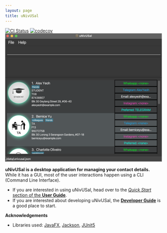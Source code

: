 ```yaml
---
layout: page
title: uNivUSal
---
```


[![CI Status](https://github.com/AY2223S1-CS2103T-T08-3/tp/workflows/Java%20CI/badge.svg)](https://github.com/AY2223S1-CS2103T-T08-3/tp/actions)
[![codecov](https://codecov.io/gh/AY2223S1-CS2103T-T08-3/tp/branch/master/graph/badge.svg?token=Y4F4ICZLXL)](https://codecov.io/gh/AY2223S1-CS2103T-T08-3/tp)
![Ui](images/Ui.png)

**uNivUSal is a desktop application for managing your contact details.** While it has a GUI, most of the user interactions happen using a CLI (Command Line Interface).

* If you are interested in using uNivUSal, head over to the [_Quick Start_ section of the **User Guide**](UserGuide.html#quick-start).
* If you are interested about developing uNivUSal, the [**Developer Guide**](DeveloperGuide.html) is a good place to start.


**Acknowledgements**

* Libraries used: [JavaFX](https://openjfx.io/), [Jackson](https://github.com/FasterXML/jackson), [JUnit5](https://github.com/junit-team/junit5)
